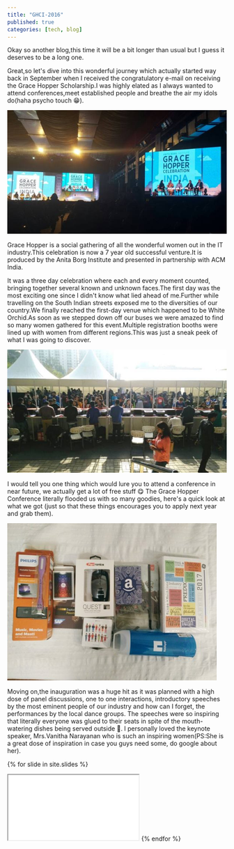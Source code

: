 ```yaml
---
title: "GHCI-2016"
published: true
categories: [tech, blog]
---
```

Okay so another blog,this time it will be a bit longer than usual but I guess it deserves to be a long one.

Great,so let\'s dive into this wonderful journey which actually started way back in September when I received the congratulatory e-mail on receiving the Grace Hopper Scholarship.I was highly elated as I always wanted to attend conferences,meet established people and breathe the air my idols do(haha psycho touch :grin:).

![GHCI Preview1](/assets/2016-12-14-ghci/1.jpg)

Grace Hopper is a social gathering of all the wonderful women out in the IT industry.This celebration is now a 7 year old successful venture.It is produced by the Anita Borg Institute and presented in partnership with ACM India.

It was a three day celebration where each and every moment counted, bringing together several known and unknown faces.The first day was the most exciting one since I didn\'t know what lied ahead of me.Further while travelling on the South Indian streets exposed me to the diversities of our country.We finally reached the first-day venue which happened to be White Orchid.As soon as we stepped down off our buses we were amazed to find so many women gathered for this event.Multiple registration booths were lined up with women from different regions.This was just a sneak peek of what I was going to discover.

![GHCI Preview2](/assets/2016-12-14-ghci/2.jpg)

I would tell you one thing which would lure you to attend a conference in near future, we actually get a lot of free stuff :yum: The Grace Hopper Conference literally flooded us with so many goodies, here\'s a quick look at what we got (just so that these things encourages you to apply next year and grab them).

![GHCI Preview3](/assets/2016-12-14-ghci/3.jpeg)

Moving on,the inauguration was a huge hit as it was planned with a high dose of panel discussions, one to one interactions, introductory speeches by the most eminent people of our industry and how can I forget, the performances by the local dance groups. The speeches were so inspiring that literally everyone was glued to their seats in spite of the mouth-watering dishes being served outside :hamburger:. I personally loved the keynote speaker, Mrs.Vanitha Narayanan who is such an inspiring women(PS:She is a great dose of inspiration in case you guys need some, do google about her). 

{% for slide in site.slides %}
<iframe src="{{ site.github.url }}{{ slide.url }}"></iframe>
{% endfor %}
